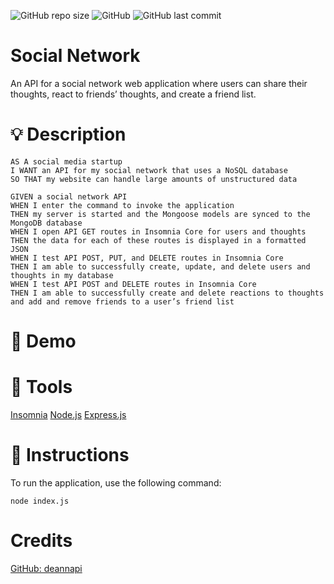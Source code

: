 ![GitHub repo size](https://img.shields.io/github/repo-size/deannapi/social-network)
![GitHub](https://img.shields.io/github/license/deannapi/social-network)
![GitHub last commit](https://img.shields.io/github/last-commit/deannapi/social-network)


# Social Network
An API for a social network web application where users can share their thoughts, react to friends’ thoughts, and create a friend list.

# :bulb: Description
    AS A social media startup
    I WANT an API for my social network that uses a NoSQL database
    SO THAT my website can handle large amounts of unstructured data

    GIVEN a social network API
    WHEN I enter the command to invoke the application
    THEN my server is started and the Mongoose models are synced to the MongoDB database
    WHEN I open API GET routes in Insomnia Core for users and thoughts
    THEN the data for each of these routes is displayed in a formatted JSON
    WHEN I test API POST, PUT, and DELETE routes in Insomnia Core
    THEN I am able to successfully create, update, and delete users and thoughts in my database
    WHEN I test API POST and DELETE routes in Insomnia Core
    THEN I am able to successfully create and delete reactions to thoughts and add and remove friends to a user’s friend list

# :movie_camera: Demo
<!-- insert demo video here -->
<!-- insert link to demo -->

# :hammer: Tools
[Insomnia](https://insomnia.rest/)
[Node.js](https://nodejs.org/en/)
[Express.js](https://expressjs.com/)




# :memo: Instructions

To run the application, use the following command:

    node index.js

# Credits
[GitHub: deannapi](https://github.com/deannapi)